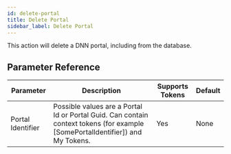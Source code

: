 ```yaml
---
id: delete-portal
title: Delete Portal
sidebar_label: Delete Portal
---
```



This action will delete a DNN portal, including from the database.

## Parameter Reference
| Parameter | Description | Supports Tokens | Default |
| -- | -- | -- | -- |
| Portal Identifier | Possible values are a Portal Id or Portal Guid. Can contain context tokens (for example [SomePortalIdentifier]) and My Tokens. | Yes | None |
